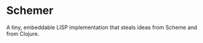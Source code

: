 Schemer
=======

A tiny, embeddable LISP implementation that steals ideas from Scheme and from Clojure.